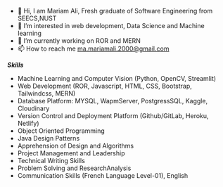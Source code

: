 - 👋 Hi, I am Mariam Ali, Fresh graduate of Software Engineering from SEECS,NUST 
- 👀 I’m interested in web development, Data Science and Machine learning
- 🌱 I’m currently working on ROR and MERN
- 📫 How to reach me ma.mariamali.2000@gmail.com

***Skills***
- Machine Learning and Computer Vision (Python, OpenCV, Streamlit)
- Web Development (ROR, Javascript, HTML, CSS, Bootstrap, Tailwindcss, MERN)
- Database Platform: MYSQL, WapmServer, PostgressSQL, Kaggle, Cloudinary
- Version Control and Deployment Platform (Github/GitLab, Heroku, Netlify)
- Object Oriented Programming
- Java Design Patterns
- Apprehension of Design and Algorithms
- Project Management and Leadership
- Technical Writing Skills
- Problem Solving and ResearchAnalysis
- Communication Skills (French Language Level-01), English



